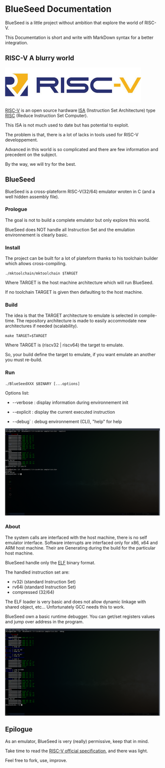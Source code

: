 # BlueSeed Documentation

BlueSeed is a little project without ambition that explore the world of RISC-V.

This Documentation is short and write with MarkDown syntax for a better integration.

## RISC-V A blurry world

![RISC-V](logo.jpeg)

[RISC-V](https://riscv.org) is an open source hardware [ISA](https://en.wikipedia.org/wiki/Instruction_set_architecture) (Instruction Set Architecture) type [RISC](https://en.wikipedia.org/wiki/Reduced_instruction_set_computer) (Reduce Instruction Set Computer).

This ISA is not much used to date but has potential to exploit.

The problem is that, there is a lot of lacks in tools used for RISC-V developpement.

Advanced in this world is so complicated and there are few information and precedent on the subject.

By the way, we will try for the best.

## BlueSeed

BlueSeed is a cross-plateform RISC-V(32/64) emulator wroten in C (and a well hidden assembly file).

### Prologue

The goal is not to build a complete emulator but only explore this world.

BlueSeed does NOT handle all Instruction Set and the emulation environnement is clearly basic.

### Install

The project can be built for a lot of plateform thanks to his toolchain builder which allows cross-compiling.

`./mktoolchain/mktoolchain $TARGET`

Where TARGET is the host machine architecture which will run BlueSeed.

If no toolchain TARGET is given then defaulting to the host machine.

### Build

The idea is that the TARGET architecture to emulate is selected in compile-time.
The repository architecture is made to easily accommodate new architectures if needed (scalability).

`make TARGET=$TARGET`

Where TARGET is (riscv32 | riscv64) the target to emulate.

So, your build define the target to emulate, if you want emulate an another you must re-build.

### Run

`./BlueSeedXXX $BINARY [...options]`

Options list:
  * --verbose   : display information during environnement init

  * --explicit  : display the current executed instruction

  * --debug`    : debug environnement (CLI), "help" for help

![Basic run](base.png)

### About

The system calls are interfaced with the host machine, there is no self emulator interface. 
Software interrupts are interfaced only for x86, x64 and ARM host machine.
Their are Generating during the build for the particular host machine.

BlueSeed handle only the [ELF](https://refspecs.linuxbase.org/elf/elf.pdf) binary format.

The handled instruction set are:
  * rv32i (standard Instruction Set)
  * rv64i (standard Instruction Set)
  * compressed (32/64)

The ELF loader is very basic and does not allow dynamic linkage with shared object, etc...
Unfortunately GCC needs this to work.

BlueSeed own a basic runtime debugger.
You can get/set registers values and jump over address in the program.

![Debug mode overview](debug.png)


## Epilogue

As an emulator, BlueSeed is very (really) permissive, keep that in mind.

Take time to read the [RISC-V official specification](https://content.riscv.org/wp-content/uploads/2019/06/riscv-spec.pdf), and there was light.

Feel free to fork, use, improve.
